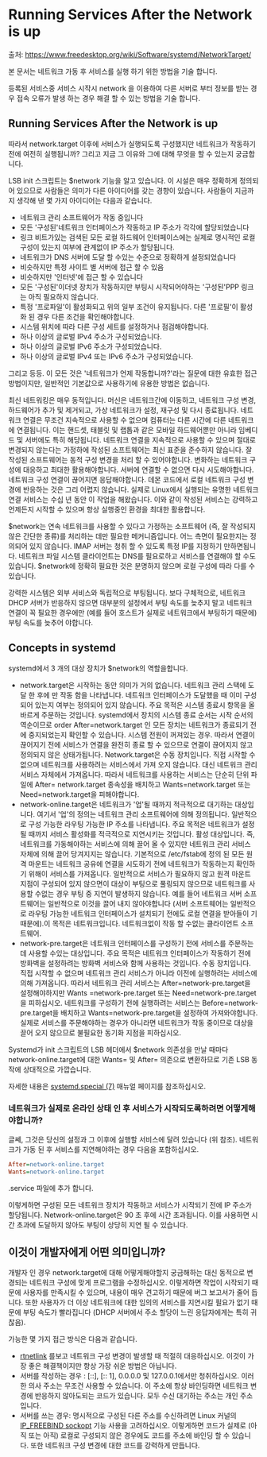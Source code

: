 # Running Services After the Network is up

출처: https://www.freedesktop.org/wiki/Software/systemd/NetworkTarget/

본 문서는 네트워크 가동 후 서비스를 실행 하기 위한 방법을 기술 합니다.

등록된 서비스중 서비스 시작시 network 을 이용하여 다른 서버로 부터 정보를 받는 경우 접속 오류가 발생 하는 경우 해결 할 수 있는 방법을 기술 합니다.



## Running Services After the Network is up

따라서 network.target 이후에 서비스가 실행되도록 구성했지만 네트워크가 작동하기 전에 여전히 실행됩니까? 그리고 지금 그 이유와 그에 대해 무엇을 할 수 있는지 궁금합니다.

LSB init 스크립트는 $network 기능을 알고 있습니다. 이 시설은 매우 정확하게 정의되어 있으므로 사람들은 의미가 다른 아이디어를 갖는 경향이 있습니다. 사람들이 지금까지 생각해 낸 몇 가지 아이디어는 다음과 같습니다.

- 네트워크 관리 소프트웨어가 작동 중입니다
- 모든 '구성된'네트워크 인터페이스가 작동하고 IP 주소가 각각에 할당되었습니다
- 링크 비트가있는 검색된 모든 로컬 하드웨어 인터페이스에는 실제로 명시적인 로컬 구성이 있는지 여부에 관계없이 IP 주소가 할당됩니다.
- 네트워크가 DNS 서버에 도달 할 수있는 수준으로 정확하게 설정되었습니다
- 비슷하지만 특정 사이트 별 서버에 접근 할 수 있음
- 비슷하지만 '인터넷'에 접근 할 수 있습니다
- 모든 '구성된'이더넷 장치가 작동하지만 부팅시 시작되어야하는 '구성된'PPP 링크는 아직 필요하지 않습니다.
- 특정 '프로파일'이 활성화되고 위의 일부 조건이 유지됩니다. 다른 '프로필'이 활성화 된 경우 다른 조건을 확인해야합니다.
- 시스템 위치에 따라 다른 구성 세트를 설정하거나 점검해야합니다.
- 하나 이상의 글로벌 IPv4 주소가 구성되었습니다.
- 하나 이상의 글로벌 IPv6 주소가 구성되었습니다.
- 하나 이상의 글로벌 IPv4 또는 IPv6 주소가 구성되었습니다.



그리고 등등. 이 모든 것은 '네트워크가 언제 작동합니까?'라는 질문에 대한 유효한 접근 방법이지만, 일반적인 기본값으로 사용하기에 유용한 방법은 없습니다.



최신 네트워킹은 매우 동적입니다. 머신은 네트워크간에 이동하고, 네트워크 구성 변경, 하드웨어가 추가 및 제거되고, 가상 네트워크가 설정, 재구성 및 다시 종료됩니다. 네트워크 연결은 무조건 지속적으로 사용할 수 없으며 컴퓨터는 다른 시간에 다른 네트워크에 연결됩니다. 이는 핸드셋, 태블릿 및 랩톱과 같은 모바일 하드웨어뿐만 아니라 임베디드 및 서버에도 특히 해당됩니다. 네트워크 연결을 지속적으로 사용할 수 있으며 절대로 변경되지 않는다는 가정하에 작성된 소프트웨어는 최신 표준을 준수하지 않습니다. 잘 작성된 소프트웨어는 동적 구성 변경을 처리 할 수 있어야합니다. 변화하는 네트워크 구성에 대응하고 최대한 활용해야합니다. 서버에 연결할 수 없으면 다시 시도해야합니다. 네트워크 구성 연결이 끊어지면 응답해야합니다. 데몬 코드에서 로컬 네트워크 구성 변경에 반응하는 것은 그리 어렵지 않습니다. 실제로 Linux에서 실행되는 유명한 네트워크 연결 서비스는 수십 년 동안 이 작업을 해왔습니다. 이와 같이 작성된 서비스는 강력하고 언제든지 시작할 수 있으며 항상 실행중인 환경을 최대한 활용합니다.

$network는 연속 네트워크를 사용할 수 있다고 가정하는 소프트웨어 (즉, 잘 작성되지 않은 간단한 종류)를 처리하는 데만 필요한 메커니즘입니다. 어느 측면이 필요한지는 정의되어 있지 않습니다. IMAP 서버는 청취 할 수 있도록 특정 IP를 지정하기 만하면됩니다. 네트워크 파일 시스템 클라이언트는 DNS를 필요로하고 서비스를 연결해야 할 수도 있습니다. $network에 정확히 필요한 것은 분명하지 않으며 로컬 구성에 따라 다를 수 있습니다.

강력한 시스템은 외부 서비스와 독립적으로 부팅됩니다. 보다 구체적으로, 네트워크 DHCP 서버가 반응하지 않으면 대부분의 설정에서 부팅 속도를 늦추지 말고 네트워크 연결이 꼭 필요한 경우에만 (예를 들어 호스트가 실제로 네트워크에서 부팅하기 때문에) 부팅 속도를 늦추어 야합니다.



## Concepts in systemd

systemd에서 3 개의 대상 장치가 $network의 역할을합니다.

- network.target은 시작하는 동안 의미가 거의 없습니다. 네트워크 관리 스택에 도달 한 후에 만 작동 함을 나타냅니다. 네트워크 인터페이스가 도달했을 때 이미 구성되어 있는지 여부는 정의되어 있지 않습니다. 주요 목적은 시스템 종료시 항목을 올바르게 주문하는 것입니다. systemd에서 장치의 시스템 종료 순서는 시작 순서의 역순이므로 order After=network.target 인 모든 장치는 네트워크가 종료되기 전에 중지되었는지 확인할 수 있습니다. 시스템 전원이 꺼져있는 경우. 따라서 연결이 끊어지기 전에 서비스가 연결을 완전히 종료 할 수 있으므로 연결이 끊어지지 않고 정의되지 않은 상태가됩니다. Network.target은 수동 장치입니다. 직접 시작할 수 없으며 네트워크를 사용하려는 서비스에서 가져 오지 않습니다. 대신 네트워크 관리 서비스 자체에서 가져옵니다. 따라서 네트워크를 사용하는 서비스는 단순히 단위 파일에 After= network.target 종속성을 배치하고 Wants=network.target 또는 Need=network.target을 피해야합니다.
- network-online.target은 네트워크가 '업'될 때까지 적극적으로 대기하는 대상입니다. 여기서 '업'의 정의는 네트워크 관리 소프트웨어에 의해 정의됩니다. 일반적으로 구성 가능한 라우팅 가능한 IP 주소를 나타냅니다. 주요 목적은 네트워크가 설정 될 때까지 서비스 활성화를 적극적으로 지연시키는 것입니다. 활성 대상입니다. 즉, 네트워크를 가동해야하는 서비스에 의해 끌어 올 수 있지만 네트워크 관리 서비스 자체에 의해 끌어 당겨지지는 않습니다. 기본적으로 /etc/fstab에 정의 된 모든 원격 마운트는 네트워크 공유에 연결을 시도하기 전에 네트워크가 작동하는지 확인하기 위해이 서비스를 가져옵니다. 일반적으로 서비스가 필요하지 않고 원격 마운트 지점이 구성되어 있지 않으면이 대상이 부팅으로 풀링되지 않으므로 네트워크를 사용할 수없는 경우 부팅 중 지연이 발생하지 않습니다. 예를 들어 네트워크 서버 소프트웨어는 일반적으로 이것을 끌어 내지 않아야합니다 (서버 소프트웨어는 일반적으로 라우팅 가능한 네트워크 인터페이스가 설치되기 전에도 로컬 연결을 받아들이 기 때문에).이 목적은 네트워크입니다. 네트워크없이 작동 할 수없는 클라이언트 소프트웨어.
- network-pre.target은 네트워크 인터페이스를 구성하기 전에 서비스를 주문하는 데 사용할 수있는 대상입니다. 주요 목적은 네트워크 인터페이스가 작동하기 전에 방화벽을 설정하려는 방화벽 서비스와 함께 사용하는 것입니다. 수동 장치입니다. 직접 시작할 수 없으며 네트워크 관리 서비스가 아니라 이전에 실행하려는 서비스에 의해 가져옵니다. 따라서 네트워크 관리 서비스는 After=network-pre.target을 설정해야하지만 Wants =network-pre.target 또는 Need=network-pre.target을 피하십시오. 네트워크를 구성하기 전에 실행하려는 서비스는 Before=network-pre.target을 배치하고 Wants=network-pre.target을 설정하여 가져와야합니다. 실제로 서비스를 주문해야하는 경우가 아니라면 네트워크가 작동 중이므로 대상을 끌어 오지 않으므로 불필요한 동기화 지점을 피하십시오.

Systemd가 init 스크립트의 LSB 헤더에서 $network 의존성을 만날 때마다 network-online.target에 대한 Wants= 및 After= 의존으로 변환하므로 기존 LSB 동작에 상대적으로 가깝습니다.

자세한 내용은 [systemd.special (7)](http://www.freedesktop.org/software/systemd/man/systemd.special.html) 매뉴얼 페이지를 참조하십시오.



### 네트워크가 실제로 온라인 상태 인 후 서비스가 시작되도록하려면 어떻게해야합니까?

글쎄, 그것은 당신의 설정과 그 이후에 실행할 서비스에 달려 있습니다 (위 참조). 네트워크가 가동 된 후 서비스를 지연해야하는 경우 다음을 포함하십시오.

``` ini
After=network-online.target
Wants=network-online.target
```

.service 파일에 추가 합니다.

이렇게하면 구성된 모든 네트워크 장치가 작동하고 서비스가 시작되기 전에 IP 주소가 할당됩니다. Network-online.target은 90 초 후에 시간 초과됩니다. 이를 사용하면 시간 초과에 도달하지 않아도 부팅이 상당히 지연 될 수 있습니다.



## 이것이 개발자에게 어떤 의미입니까?

개발자 인 경우 network.target에 대해 어떻게해야할지 궁금해하는 대신 동적으로 변경되는 네트워크 구성에 맞게 프로그램을 수정하십시오. 이렇게하면 작업이 시작되기 때문에 사용자를 만족시킬 수 있으며, 내용이 매우 견고하기 때문에 버그 보고서가 줄어 듭니다. 또한 사용자가 더 이상 네트워크에 대한 임의의 서비스를 지연시킬 필요가 없기 때문에 부팅 속도가 빨라집니다 (DHCP 서버에서 주소 할당이 느린 응답자에게는 특히 귀찮음).

가능한 몇 가지 접근 방식은 다음과 같습니다.

- [rtnetlink](https://www.kernel.org/doc/man-pages/online/pages/man7/rtnetlink.7.html) 를보고 네트워크 구성 변경이 발생할 때 적절히 대응하십시오. 이것이 가장 좋은 해결책이지만 항상 가장 쉬운 방법은 아닙니다.
- 서버를 작성하는 경우 : [::], [:: 1], 0.0.0.0 및 127.0.0.1에서만 청취하십시오. 이러한 의사 주소는 무조건 사용할 수 있습니다. 이 주소에 항상 바인딩하면 네트워크 변경에 반응하지 않아도되는 코드가 있습니다. 모두 수신 대기하는 주소는 개인 주소입니다.
- 서버를 쓰는 경우: 명시적으로 구성된 다른 주소를 수신하려면 Linux 커널의 [IP_FREEBIND sockopt](https://www.kernel.org/doc/man-pages/online/pages/man7/ip.7.html) 기능 사용을 고려하십시오. 이렇게하면 코드가 실제로 (아직 또는 아직) 로컬로 구성되지 않은 경우에도 코드를 주소에 바인딩 할 수 있습니다. 또한 네트워크 구성 변경에 대한 코드를 강력하게 만듭니다.




